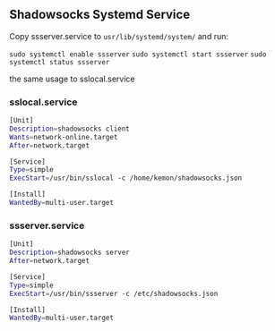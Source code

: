 ## Shadowsocks Systemd Service

Copy ssserver.service to `usr/lib/systemd/system/` and run:

`sudo systemctl enable ssserver`
`sudo systemctl start ssserver`
`sudo systemctl status ssserver`

the same usage to sslocal.service

### sslocal.service
```bash
[Unit]
Description=shadowsocks client
Wants=network-online.target
After=network.target

[Service]
Type=simple
ExecStart=/usr/bin/sslocal -c /home/kemon/shadowsocks.json

[Install]
WantedBy=multi-user.target
```

### ssserver.service
```bash
[Unit]
Description=shadowsocks server
After=network.target

[Service]
Type=simple
ExecStart=/usr/bin/ssserver -c /etc/shadowsocks.json

[Install]
WantedBy=multi-user.target
```
